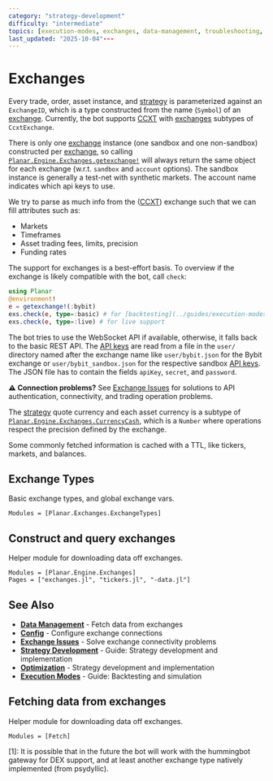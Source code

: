 ```yaml
---
category: "strategy-development"
difficulty: "intermediate"
topics: [execution-modes, exchanges, data-management, troubleshooting, getting-started, strategy-development, configuration]
last_updated: "2025-10-04"---
---
```


# Exchanges

Every trade, order, asset instance, and [strategy](../guides/strategy-development.md) is parameterized against an `ExchangeID`, which is a type constructed from the name (`Symbol`) of an [exchange](../[exchanges](../exchanges.md).md). Currently, the bot supports [CCXT](../[exchanges](../exchanges.md).md#ccxt-integration) with [exchanges](../exchanges.md) subtypes of `CcxtExchange`.

There is only one [exchange](../exchanges.md) instance (one sandbox and one non-sandbox) constructed per [exchange](../exchanges.md), so calling [`Planar.Engine.Exchanges.getexchange!`](@ref) will always return the same object for each exchange (w.r.t. `sandbox` and `account` options). The sandbox instance is generally a test-net with synthetic markets. The account name indicates which api keys to use.

We try to parse as much info from the ([CCXT](../exchanges.md#ccxt-integration)) exchange such that we can fill attributes such as:
- Markets
- Timeframes
- Asset trading fees, limits, precision
- Funding rates

The support for exchanges is a best-effort basis. To overview if the exchange is likely compatible with the bot, call `check`:

``` julia
using Planar
@environment!
e = getexchange!(:bybit)
exs.check(e, type=:basic) # for [backtesting](../guides/execution-modes.md#[simulation](../guides/execution-modes.md#simulation-mode)-mode) and [paper trading](../guides/execution-modes.md#paper-mode)
exs.check(e, type=:live) # for live support
```

The bot tries to use the WebSocket API if available, otherwise, it falls back to the basic REST API. The [API keys](../getting-started/installation.md#api-[configuration](../config.md)) are read from a file in the `user/` directory named after the exchange name like `user/bybit.json` for the Bybit exchange or `user/bybit_sandbox.json` for the respective sandbox [API keys](../getting-started/installation.md#api-[configuration](../config.md)). The JSON file has to contain the fields `apiKey`, `secret`, and `password`.

**⚠️ Connection problems?** See [Exchange Issues](../troubleshooting/exchange-issues.md) for solutions to API authentication, connectivity, and trading operation problems.

The [strategy](../guides/strategy-development.md) quote currency and each asset currency is a subtype of [`Planar.Engine.Exchanges.CurrencyCash`](@ref), which is a `Number` where operations respect the precision defined by the exchange.

Some commonly fetched information is cached with a TTL, like tickers, markets, and balances.

## Exchange Types
Basic exchange types, and global exchange vars.

```@autodocs; canonical=false
Modules = [Planar.Exchanges.ExchangeTypes]
```

## Construct and query exchanges

Helper module for downloading data off exchanges.
```@autodocs; canonical=false
Modules = [Planar.Engine.Exchanges]
Pages = ["exchanges.jl", "tickers.jl", "-data.jl"]
```


## See Also

- **[Data Management](../guides/data-management.md)** - Fetch data from exchanges
- **[Config](../config.md)** - Configure exchange connections
- **[Exchange Issues](../troubleshooting/exchange-issues.md)** - Solve exchange connectivity problems
- **[Strategy Development](../guides/strategy-development.md)** - Guide: Strategy development and implementation
- **[Optimization](../optimization.md)** - Strategy development and implementation
- **[Execution Modes](../guides/execution-modes.md)** - Guide: Backtesting and simulation

## Fetching data from exchanges

Helper module for downloading data off exchanges.
```@autodocs; canonical=false
Modules = [Fetch]
```

[1]: It is possible that in the future the bot will work with the hummingbot gateway for DEX support, and at least another exchange type natively implemented (from psydyllic).
